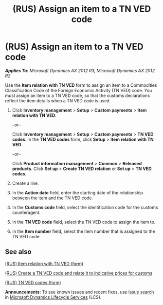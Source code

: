 ﻿---
title: (RUS) Assign an item to a TN VED code
TOCTitle: (RUS) Assign an item to a TN VED code
ms:assetid: 312a2c30-49e3-43c0-8378-8ea4b906eea9
ms:mtpsurl: https://technet.microsoft.com/en-us/library/JJ853166(v=AX.60)
ms:contentKeyID: 50396447
ms.date: 04/18/2014
mtps_version: v=AX.60
f1_keywords:
- item
- TN VED code
- TNVED code
---

# (RUS) Assign an item to a TN VED code 


_**Applies To:** Microsoft Dynamics AX 2012 R3, Microsoft Dynamics AX 2012 R2_

Use the **Item relation with TN VED** form to assign an item to a Commodities Classification Code of the Foreign Economic Activity (TN VED) code. You must assign an item to a TN VED code, so that the customs declarations reflect the item details when a TN VED code is used.

1.  Click **Inventory management** \> **Setup** \> **Custom payments** \> **Item relation with TN VED**.
    
    –or–
    
    Click **Inventory management** \> **Setup** \> **Custom payments** \> **TN VED codes**. In the **TN VED codes** form, click **Setup** \> **Item relation with TN VED**.
    
    –or–
    
    Click **Product information management** \> **Common** \> **Released products**. Click **Set up** \> **Create TN VED relation** or **Set up** \> **TN VED codes**.

2.  Create a line.

3.  In the **Action date** field, enter the starting date of the relationship between the item and the TN VED code.

4.  In the **Customs code** field, select the identification code for the customs counteragent.

5.  In the **TN VED code** field, select the TN VED code to assign the item to.

6.  In the **Item number** field, select the item number that is assigned to the TN VED code.

## See also

[(RUS) Item relation with TN VED (form)](https://technet.microsoft.com/en-us/library/jj711419\(v=ax.60\))

[(RUS) Create a TN VED code and relate it to indicative prices for customs](rus-create-a-tn-ved-code-and-relate-it-to-indicative-prices-for-customs.md)

[(RUS) TN VED codes (form)](https://technet.microsoft.com/en-us/library/jj711428\(v=ax.60\))

  
**Announcements:** To see known issues and recent fixes, use [Issue search](http://go.microsoft.com/fwlink/?linkid=389258) in [Microsoft Dynamics Lifecycle Services](http://go.microsoft.com/fwlink/?linkid=306505) (LCS).

